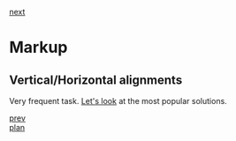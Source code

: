 <a href="03.md">next</a>

<h1>Markup</h1>
<h2>Vertical/Horizontal alignments</h2>

<div>
Very frequent task.
<a href="https://codepen.io/paawel/pen/rWPOzg">Let's look</a> at the most popular solutions.
</div>

<a href="01.md">prev</a>
<br/>
<a href="00.md">plan</a>